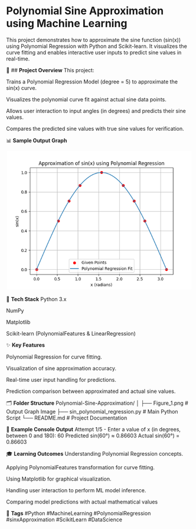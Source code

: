 # **Polynomial Sine Approximation using Machine Learning**
This project demonstrates how to approximate the sine function (sin(x)) using Polynomial Regression with Python and Scikit-learn. It visualizes the curve fitting and enables interactive user inputs to predict sine values in real-time.


🚀 ## **Project Overview**
This project:

Trains a Polynomial Regression Model (degree = 5) to approximate the sin(x) curve.

Visualizes the polynomial curve fit against actual sine data points.

Allows user interaction to input angles (in degrees) and predicts their sine values.

Compares the predicted sine values with true sine values for verification.



📊 **Sample Output Graph**
<p align="center"> <img src="Figure_1.png" alt="Polynomial Regression Approximation of sin(x)" width="500"/> </p>


🧰 **Tech Stack**
Python 3.x

NumPy

Matplotlib

Scikit-learn (PolynomialFeatures & LinearRegression)

✨ **Key Features**

Polynomial Regression for curve fitting.

Visualization of sine approximation accuracy.

Real-time user input handling for predictions.

Prediction comparison between approximated and actual sine values.


🗂 **Folder Structure**
Polynomial-Sine-Approximation/
│
├── Figure_1.png                    # Output Graph Image
├── sin_polynomial_regression.py    # Main Python Script
└── README.md                       # Project Documentation

🎯 **Example Console Output**
Attempt 1/5 - Enter a value of x (in degrees, between 0 and 180): 60
Predicted sin(60°) ≈ 0.86603
Actual sin(60°) = 0.86603

🎓 **Learning Outcomes**
Understanding Polynomial Regression concepts.

Applying PolynomialFeatures transformation for curve fitting.

Using Matplotlib for graphical visualization.

Handling user interaction to perform ML model inference.

Comparing model predictions with actual mathematical values

🌟 **Tags**
#Python #MachineLearning #PolynomialRegression #sinxApproximation #ScikitLearn #DataScience





